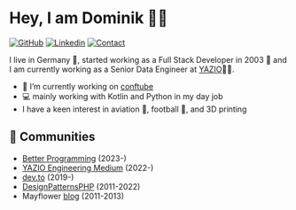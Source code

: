 <h1>Hey, I am Dominik 🧑‍💻</h1>

[![GitHub](https://img.shields.io/badge/GITHUB-blue?style=for-the-badge&logo=github)](https://github.com/domnikl) [![Linkedin](https://img.shields.io/badge/MY%20PROFILE-Linkedin-blue?style=for-the-badge&logo=github)](https://www.linkedin.com/in/dominik-liebler-a32655205/) 
 [![Contact](https://img.shields.io/badge/CONTACT-GMAIL-yellow?style=for-the-badge&logo=gmail&logoColor=white)](mailto:liebler.dominik@gmail.com)

I live in Germany 🏫, started working as a Full Stack Developer in 2003 👴 and I am currently working as a Senior Data Engineer at <a href="https://www.linkedin.com/company/yazio-gmbh/mycompany">YAZIO</a>👨‍💻.

- 🔭 I’m currently working on [conftube](https://github.com/conftube/conftube)
- 💻 mainly working with Kotlin and Python in my day job
- I have a keen interest in aviation 🛫, football 🏈, and 3D printing

## 👯 Communities

- [Better Programming](https://betterprogramming.pub) (2023-)
- [YAZIO Engineering Medium](https://medium.com/yazio-engineering/) (2022-)
- [dev.to](https://dev.to/domnikl) (2019-)
- [DesignPatternsPHP](https://github.com/DesignPatternsPHP) (2011-2022)
- Mayflower [blog](https://blog.mayflower.de/author/Dominik-Liebler) (2011-2013)
